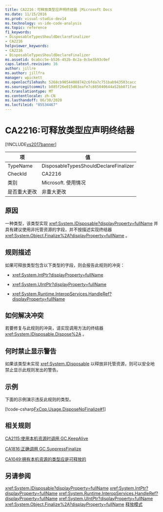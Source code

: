 ```yaml
---
title: CA2216：可释放类型应声明终结器 |Microsoft Docs
ms.date: 11/15/2016
ms.prod: visual-studio-dev14
ms.technology: vs-ide-code-analysis
ms.topic: reference
f1_keywords:
- DisposableTypesShouldDeclareFinalizer
- CA2216
helpviewer_keywords:
- CA2216
- DisposableTypesShouldDeclareFinalizer
ms.assetid: 0cabcc5e-b526-452b-8c2a-0cbe3b93c0ef
caps.latest.revision: 16
author: jillre
ms.author: jillfra
manager: wpickett
ms.openlocfilehash: 5268cb90544088742c6fda7c751bab943503cacc
ms.sourcegitcommit: b885f26e015d03eafe7c885040644a52bb071fae
ms.translationtype: MT
ms.contentlocale: zh-CN
ms.lasthandoff: 06/30/2020
ms.locfileid: "85534467"
---
```

# <a name="ca2216-disposable-types-should-declare-finalizer"></a>CA2216:可释放类型应声明终结器
[!INCLUDE[vs2017banner](../includes/vs2017banner.md)]

|项|值|
|-|-|
|TypeName|DisposableTypesShouldDeclareFinalizer|
|CheckId|CA2216|
|类别|Microsoft. 使用情况|
|是否重大更改|非重大更改|

## <a name="cause"></a>原因
 一种类型，该类型实现 <xref:System.IDisposable?displayProperty=fullName> 并具有建议使用非托管资源的字段，并不按描述实现终结器 <xref:System.Object.Finalize%2A?displayProperty=fullName> 。

## <a name="rule-description"></a>规则描述
 如果可释放类型包含以下类型的字段，则会报告此规则的冲突：

- <xref:System.IntPtr?displayProperty=fullName>

- <xref:System.UIntPtr?displayProperty=fullName>

- <xref:System.Runtime.InteropServices.HandleRef?displayProperty=fullName>

## <a name="how-to-fix-violations"></a>如何解决冲突
 若要修复与此规则的冲突，请实现调用方法的终结器 <xref:System.IDisposable.Dispose%2A> 。

## <a name="when-to-suppress-warnings"></a>何时禁止显示警告
 如果该类型未实现 <xref:System.IDisposable> 以释放非托管资源，则可以安全地禁止显示此规则发出的警告。

## <a name="example"></a>示例
 下面的示例演示违反此规则的类型。

 [!code-csharp[FxCop.Usage.DisposeNoFinalize#1](../snippets/csharp/VS_Snippets_CodeAnalysis/FxCop.Usage.DisposeNoFinalize/cs/FxCop.Usage.DisposeNoFinalize.cs#1)]

## <a name="related-rules"></a>相关规则
 [CA2115:使用本机资源时调用 GC.KeepAlive](../code-quality/ca2115-call-gc-keepalive-when-using-native-resources.md)

 [CA1816:正确调用 GC.SuppressFinalize](../code-quality/ca1816-call-gc-suppressfinalize-correctly.md)

 [CA1049:拥有本机资源的类型应是可释放的](../code-quality/ca1049-types-that-own-native-resources-should-be-disposable.md)

## <a name="see-also"></a>另请参阅
 <xref:System.IDisposable?displayProperty=fullName> <xref:System.IntPtr?displayProperty=fullName>
 <xref:System.Runtime.InteropServices.HandleRef?displayProperty=fullName>
 <xref:System.UIntPtr?displayProperty=fullName>
 <xref:System.Object.Finalize%2A?displayProperty=fullName>
 [释放模式](https://msdn.microsoft.com/library/31a6c13b-d6a2-492b-9a9f-e5238c983bcb)
